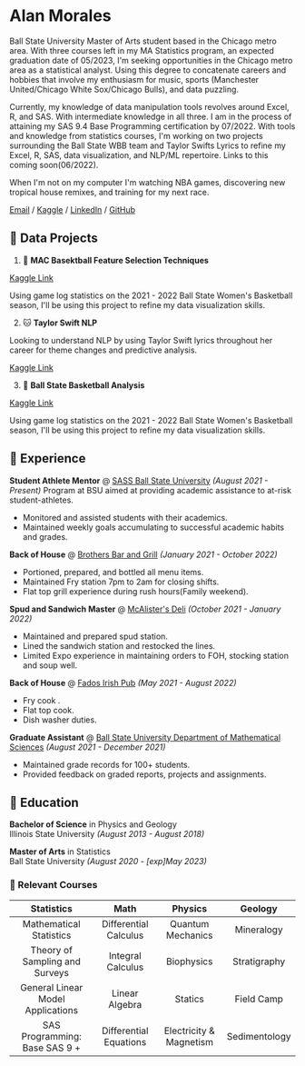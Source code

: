 
# Alan Morales


Ball State University Master of Arts student based in the Chicago metro area. With three courses left in my MA Statistics program, an expected graduation date of 05/2023, I'm seeking opportunities in the Chicago metro area as a statistical analyst. Using this degree to concatenate careers and hobbies that involve my enthusiasm for music, sports (Manchester United/Chicago White Sox/Chicago Bulls), and data puzzling. 

Currently, my knowledge of data manipulation tools revolves around Excel, R, and SAS. With intermediate knowledge in all three. I am in the process of attaining my SAS 9.4 Base Programming certification by 07/2022. With tools and knowledge from statistics courses, I'm working on two projects surrounding the Ball State WBB team and Taylor Swifts Lyrics to refine my Excel, R, SAS, data visualization, and NLP/ML repertoire. Links to this coming soon(06/2022).

When I'm not on my computer I'm watching NBA games, discovering new tropical house remixes, and training for my next race.


[Email](mailto:atsmoral13@protonmail.ch) / [Kaggle](https://www.kaggle.com/alanmorales) / [LinkedIn](www.linkedin.com/in/amorales13
) / [GitHub](https://github.com/aswift13)

## 📘 Data Projects

1. 🏀 **MAC Basektball Feature Selection Techniques**

 [Kaggle Link]()

Using game log statistics on the 2021 - 2022 Ball State Women's Basketball season, I'll be using this project to refine my data visualization skills.

2. 🐱 **Taylor Swift NLP** 

Looking to understand NLP by using Taylor Swift lyrics throughout her career for theme changes and predictive analysis. 

 [Kaggle Link](https://www.kaggle.com/code/alanmorales/taylor-swift-lyric-eda)
 
 3. 🏀 **Ball State Basketball Analysis**

 [Kaggle Link](https://www.kaggle.com/alanmorales/bsu-wbb-21-22)

Using game log statistics on the 2021 - 2022 Ball State Women's Basketball season, I'll be using this project to refine my data visualization skills.

## 💼  Experience

**Student Athlete Mentor** @ [SASS Ball State University](https://www.bsu.edu/about/administrativeoffices/sass) _(August 2021 - Present)_
Program at BSU aimed at providing academic assistance to at-risk student-athletes.

- Monitored and assisted students with their academics.
- Maintained weekly goals accumulating to successful academic habits and grades.  

**Back of House** @ [Brothers Bar and Grill](https://www.brothersbar.com/muncie) _(January 2021 - October 2022)_

- Portioned, prepared, and bottled all menu items. 
- Maintained Fry station 7pm to 2am for closing shifts. 
- Flat top grill experience during rush hours(Family weekend).  

**Spud and Sandwich Master** @ [McAlister's Deli](https://locations.mcalistersdeli.com/in/muncie/600-e-mcgalliard-rd) _(October 2021 - January 2022)_

- Maintained and prepared spud station. 
- Lined the sandwich station and restocked the lines.
- Limited Expo experience in maintaining orders to FOH, stocking station and soup well. 

**Back of House** @ [Fados Irish Pub](https://fadoirishpub.com/chicago/) _(May 2021 - August 2022)_ 

- Fry cook .
- Flat top cook.
- Dish washer duties. 

**Graduate Assistant** @ [Ball State University Department of Mathematical Sciences](https://www.bsu.edu/academics/collegesanddepartments/math) _(August 2021 - December 2021)_

- Maintained grade records for 100+ students.
- Provided feedback on graded reports, projects and assignments. 


## 🏫 Education

 **Bachelor of Science** in Physics and Geology  
 Illinois State University _(August 2013 - August 2018)_

 **Master of Arts** in Statistics  
 Ball State University _(August 2020 - [exp]May 2023)_ 

### 📝 Relevant Courses


| Statistics | Math | Physics | Geology |
| :---: | :---: |     :---:      |:---:|
|Mathematical Statistics| Differential Calculus   | Quantum Mechanics     | Mineralogy    |
|Theory of Sampling and Surveys| Integral Calculus     | Biophysics       | Stratigraphy      |
|General Linear Model Applications|  Linear Algebra   | Statics     | Field Camp    |
|SAS Programming: Base SAS 9	+| Differential Equations     | Electricity & Magnetism       | Sedimentology      |

